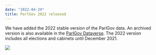 ```yaml
---
date: "2022-04-29"
title: ParlGov 2022 released
---
```


We have added the 2022 stable version of the ParlGov data. An archived version is also available in the [ParlGov Dataverse]( https://doi.org/10.7910/DVN/UKILBE). The 2022 version includes all elections and cabinets until December 2021.

![](/images/parliament-scotland.jpg)
